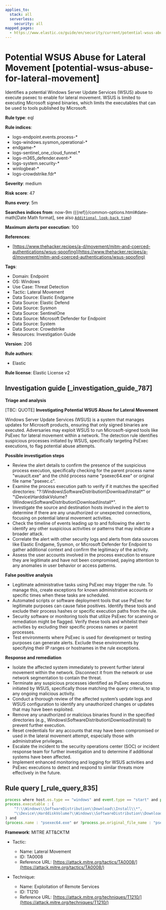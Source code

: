 ```yaml
---
applies_to:
  stack: all
  serverless:
    security: all
mapped_pages:
  - https://www.elastic.co/guide/en/security/current/potential-wsus-abuse-for-lateral-movement.html
---
```


# Potential WSUS Abuse for Lateral Movement [potential-wsus-abuse-for-lateral-movement]

Identifies a potential Windows Server Update Services (WSUS) abuse to execute psexec to enable for lateral movement. WSUS is limited to executing Microsoft signed binaries, which limits the executables that can be used to tools published by Microsoft.

**Rule type**: eql

**Rule indices**:

* logs-endpoint.events.process-*
* logs-windows.sysmon_operational-*
* endgame-*
* logs-sentinel_one_cloud_funnel.*
* logs-m365_defender.event-*
* logs-system.security-*
* winlogbeat-*
* logs-crowdstrike.fdr*

**Severity**: medium

**Risk score**: 47

**Runs every**: 5m

**Searches indices from**: now-9m ({{ref}}/common-options.html#date-math[Date Math format], see also [`Additional look-back time`](docs-content://solutions/security/detect-and-alert/create-detection-rule.md#rule-schedule))

**Maximum alerts per execution**: 100

**References**:

* [https://www.thehacker.recipes/a-d/movement/mitm-and-coerced-authentications/wsus-spoofing](https://www.thehacker.recipes/a-d/movement/mitm-and-coerced-authentications/wsus-spoofing)

**Tags**:

* Domain: Endpoint
* OS: Windows
* Use Case: Threat Detection
* Tactic: Lateral Movement
* Data Source: Elastic Endgame
* Data Source: Elastic Defend
* Data Source: Sysmon
* Data Source: SentinelOne
* Data Source: Microsoft Defender for Endpoint
* Data Source: System
* Data Source: Crowdstrike
* Resources: Investigation Guide

**Version**: 206

**Rule authors**:

* Elastic

**Rule license**: Elastic License v2

## Investigation guide [_investigation_guide_787]

**Triage and analysis**

[TBC: QUOTE]
**Investigating Potential WSUS Abuse for Lateral Movement**

Windows Server Update Services (WSUS) is a system that manages updates for Microsoft products, ensuring that only signed binaries are executed. Adversaries may exploit WSUS to run Microsoft-signed tools like PsExec for lateral movement within a network. The detection rule identifies suspicious processes initiated by WSUS, specifically targeting PsExec executions, to flag potential abuse attempts.

**Possible investigation steps**

* Review the alert details to confirm the presence of the suspicious process execution, specifically checking for the parent process name "wuauclt.exe" and the child process name "psexec64.exe" or original file name "psexec.c".
* Examine the process execution path to verify if it matches the specified directories: "?:\Windows\SoftwareDistribution\Download\Install*" or "\Device\HarddiskVolume?\Windows\SoftwareDistribution\Download\Install\*".
* Investigate the source and destination hosts involved in the alert to determine if there are any unauthorized or unexpected connections, focusing on potential lateral movement activities.
* Check the timeline of events leading up to and following the alert to identify any other suspicious activities or patterns that may indicate a broader attack.
* Correlate the alert with other security logs and alerts from data sources like Elastic Endgame, Sysmon, or Microsoft Defender for Endpoint to gather additional context and confirm the legitimacy of the activity.
* Assess the user accounts involved in the process execution to ensure they are legitimate and have not been compromised, paying attention to any anomalies in user behavior or access patterns.

**False positive analysis**

* Legitimate administrative tasks using PsExec may trigger the rule. To manage this, create exceptions for known administrative accounts or specific times when these tasks are scheduled.
* Automated scripts or software deployment tools that use PsExec for legitimate purposes can cause false positives. Identify these tools and exclude their process hashes or specific execution paths from the rule.
* Security software or monitoring tools that utilize PsExec for scanning or remediation might be flagged. Verify these tools and whitelist their activities by excluding their specific process names or parent processes.
* Test environments where PsExec is used for development or testing purposes can generate alerts. Exclude these environments by specifying their IP ranges or hostnames in the rule exceptions.

**Response and remediation**

* Isolate the affected system immediately to prevent further lateral movement within the network. Disconnect it from the network or use network segmentation to contain the threat.
* Terminate any suspicious processes identified as PsExec executions initiated by WSUS, specifically those matching the query criteria, to stop any ongoing malicious activity.
* Conduct a thorough review of the affected system’s update logs and WSUS configuration to identify any unauthorized changes or updates that may have been exploited.
* Remove any unauthorized or malicious binaries found in the specified directories (e.g., Windows\SoftwareDistribution\Download\Install) to prevent further execution.
* Reset credentials for any accounts that may have been compromised or used in the lateral movement attempt, especially those with administrative privileges.
* Escalate the incident to the security operations center (SOC) or incident response team for further investigation and to determine if additional systems have been affected.
* Implement enhanced monitoring and logging for WSUS activities and PsExec executions to detect and respond to similar threats more effectively in the future.


## Rule query [_rule_query_835]

```js
process where host.os.type == "windows" and event.type == "start" and process.parent.name : "wuauclt.exe" and
process.executable : (
    "?:\\Windows\\SoftwareDistribution\\Download\\Install\\*",
    "\\Device\\HarddiskVolume?\\Windows\\SoftwareDistribution\\Download\\Install\\*"
) and
(process.name : "psexec64.exe" or ?process.pe.original_file_name : "psexec.c")
```

**Framework**: MITRE ATT&CKTM

* Tactic:

    * Name: Lateral Movement
    * ID: TA0008
    * Reference URL: [https://attack.mitre.org/tactics/TA0008/](https://attack.mitre.org/tactics/TA0008/)

* Technique:

    * Name: Exploitation of Remote Services
    * ID: T1210
    * Reference URL: [https://attack.mitre.org/techniques/T1210/](https://attack.mitre.org/techniques/T1210/)




